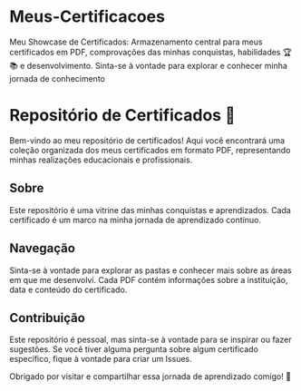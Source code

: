 # Meus-Certificacoes
Meu Showcase de Certificados: Armazenamento central para meus certificados em PDF, comprovações das minhas conquistas, habilidades 🏆📚 e desenvolvimento. Sinta-se à vontade para explorar e conhecer minha jornada de conhecimento

# Repositório de Certificados 📜

Bem-vindo ao meu repositório de certificados! Aqui você encontrará uma coleção organizada dos meus certificados em formato PDF, representando minhas realizações educacionais e profissionais.

## Sobre

Este repositório é uma vitrine das minhas conquistas e aprendizados. Cada certificado é um marco na minha jornada de aprendizado contínuo.

## Navegação

Sinta-se à vontade para explorar as pastas e conhecer mais sobre as áreas em que me desenvolvi. Cada PDF contém informações sobre a instituição, data e conteúdo do certificado.

## Contribuição

Este repositório é pessoal, mas sinta-se à vontade para se inspirar ou fazer sugestões. Se você tiver alguma pergunta sobre algum certificado específico, fique à vontade para criar um Issues.

Obrigado por visitar e compartilhar essa jornada de aprendizado comigo! 🚀
